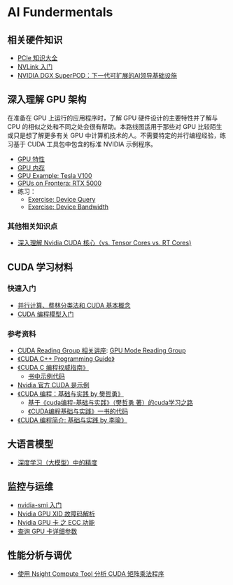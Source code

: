 # AI Fundermentals

## 相关硬件知识
- [PCIe 知识大全](https://mp.weixin.qq.com/s/dHvKYcZoa4rcF90LLyo_0A)
- [NVLink 入门](https://mp.weixin.qq.com/s/fP69UEgusOa_X4ZKLo30ig)
- [NVIDIA DGX SuperPOD：下一代可扩展的AI领导基础设施](https://mp.weixin.qq.com/s/a64Qb6DuAAZnCTBy8g1p2Q)

## 深入理解 GPU 架构
在准备在 GPU 上运行的应用程序时，了解 GPU 硬件设计的主要特性并了解与 CPU 的相似之处和不同之处会很有帮助。本路线图适用于那些对 GPU 比较陌生或只是想了解更多有关 GPU 中计算机技术的人。不需要特定的并行编程经验，练习基于 CUDA 工具包中包含的标准 NVIDIA 示例程序。

- [GPU 特性](gpu_characteristics.md)
- [GPU 内存](gpu_memory.md)
- [GPU Example: Tesla V100](tesla_v100.md)
- [GPUs on Frontera: RTX 5000](rtx_5000.md)
- 练习：
	- [Exercise: Device Query](exer_device_query.md)
	- [Exercise: Device Bandwidth](exer_device_bandwidth.md)

### 其他相关知识点
- [深入理解 Nvidia CUDA 核心（vs. Tensor Cores vs. RT Cores)](cuda_cores_cn.md)

## CUDA 学习材料

### 快速入门
- [并行计算、费林分类法和 CUDA 基本概念](https://mp.weixin.qq.com/s/NL_Bz8JB-LdAtrQake7EdA)
- [CUDA 编程模型入门](https://mp.weixin.qq.com/s/IUYzzgt6DUYhfaDnbxoZuQ)

### 参考资料
- [CUDA Reading Group 相关讲座](https://mp.weixin.qq.com/s/6sOrNzG0UeVBes8stWSoWA): [GPU Mode Reading Group](https://github.com/gpu-mode)
- [《CUDA C++ Programming Guide》](https://docs.nvidia.com/cuda/cuda-c-programming-guide/index.html)
- [《CUDA C 编程权威指南》](https://mp.weixin.qq.com/s/xJY5Znv3cuQi_UCd_XjJ4A)
	- [书中示例代码](https://github.com/Eddie-Wang1120/Professional-CUDA-C-Programming-Code-and-Notes)
- [Nvidia 官方 CUDA 是示例](https://github.com/NVIDIA/cuda-samples)
- [《CUDA 编程：基础与实践 by 樊哲勇》](https://book.douban.com/subject/35252459/)
	- [基于《cuda编程-基础与实践》（樊哲勇 著）的cuda学习之路](https://github.com/QINZHAOYU/CudaSteps)
	- [《CUDA编程基础与实践》一书的代码](https://github.com/MAhaitao999/CUDA_Programming)
- [《CUDA 编程简介: 基础与实践 by 李瑜》](http://www.frankyongtju.cn/ToSeminars/hpc.pdf)

## 大语言模型
- [深度学习（大模型）中的精度](https://mp.weixin.qq.com/s/b08gFicrKNCfrwSlpsecmQ)

## 监控与运维
- [nvidia-smi 入门](nvidia-smi.md)
- [Nvidia GPU XID 故障码解析](https://mp.weixin.qq.com/s/ekCnhr3qrhjuX_-CEyx65g)
- [Nvidia GPU 卡 之 ECC 功能](https://mp.weixin.qq.com/s/nmZVOQAyfFyesm79HzjUlQ)
- [查询 GPU 卡详细参数](DeviceQuery.md)

## 性能分析与调优
- [使用 Nsight Compute Tool 分析 CUDA 矩阵乘法程序](https://www.yuque.com/u41800946/nquqpa/eo7gykiyhg8xi2gg)